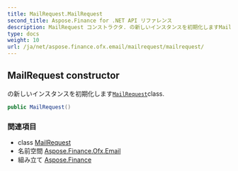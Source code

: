 ```yaml
---
title: MailRequest.MailRequest
second_title: Aspose.Finance for .NET API リファレンス
description: MailRequest コンストラクタ. の新しいインスタンスを初期化しますMailRequestclass.
type: docs
weight: 10
url: /ja/net/aspose.finance.ofx.email/mailrequest/mailrequest/
---
```

## MailRequest constructor

の新しいインスタンスを初期化します[`MailRequest`](../)class.

```csharp
public MailRequest()
```

### 関連項目

* class [MailRequest](../)
* 名前空間 [Aspose.Finance.Ofx.Email](../../mailrequest/)
* 組み立て [Aspose.Finance](../../../)


